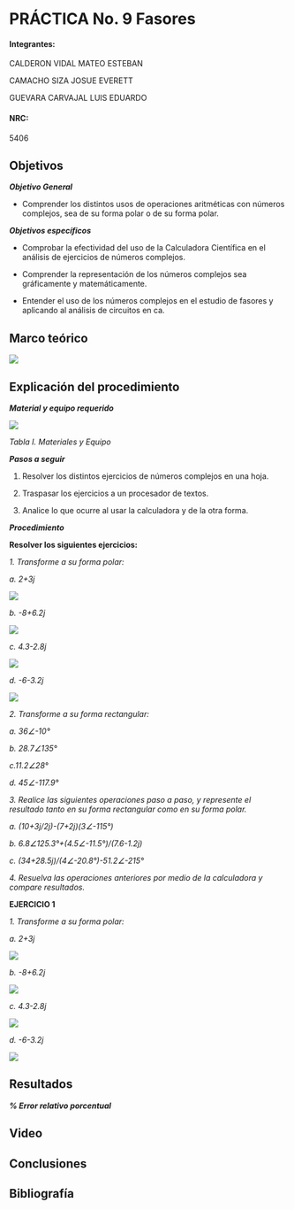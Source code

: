 
# PRÁCTICA No. 9 Fasores

#### Integrantes:

CALDERON VIDAL MATEO ESTEBAN

CAMACHO SIZA JOSUE EVERETT

GUEVARA CARVAJAL LUIS EDUARDO

#### NRC:

5406

## Objetivos

***Objetivo General***

- Comprender  los distintos usos de operaciones aritméticas con números complejos, sea de su forma polar o de su forma polar.

***Objetivos específicos***

- Comprobar la efectividad del uso de la Calculadora Científica en el análisis de ejercicios de números complejos.

- Comprender la representación de los números complejos sea gráficamente y matemáticamente.

- Entender el uso de los números complejos en el estudio de fasores y aplicando al análisis de circuitos en ca.

## Marco teórico

<img src="imagenes/lab9.png">

## Explicación del procedimiento

***Material y equipo requerido***

<img src="imagenes/tabla1.jpg">

*Tabla I. Materiales y Equipo*

***Pasos a seguir***

1. Resolver los distintos ejercicios de números complejos en una hoja.

2. Traspasar los ejercicios a un procesador de textos.

3. Analice lo que ocurre al usar la calculadora y de la otra forma.

***Procedimiento***

**Resolver los siguientes ejercicios:**

*1. Transforme a su forma polar:*

*a. 2+3j*

<img src="imagenes/ejer1_a.jpg">

*b. -8+6.2j*

<img src="imagenes/ejer1_b.jpg">

*c. 4.3-2.8j*

<img src="imagenes/ejer1_c.jpg">

*d. -6-3.2j*

<img src="imagenes/ejer1_d.jpg">

*2. Transforme a su forma rectangular:*

*a. 36∠-10°*

*b. 28.7∠135°*

*c.11.2∠28°*

*d. 45∠-117.9°*

*3. Realice las siguientes operaciones paso a paso, y represente el resultado tanto en su forma rectangular como en su forma polar.*

*a. (10+3j/2j)-(7+2j)(3∠-115°)*

*b. 6.8∠125.3°+(4.5∠-11.5°)/(7.6-1.2j)*

*c. (34+28.5j)/(4∠-20.8°)-51.2∠-215°*

*4. Resuelva las operaciones anteriores por medio de la calculadora y compare resultados.*

**EJERCICIO 1**

*1. Transforme a su forma polar:*

*a. 2+3j*

<img src="imagenes/ejer1_a_1.jpg">

*b. -8+6.2j*

<img src="imagenes/ejer1_b_1.jpg">

*c. 4.3-2.8j*

<img src="imagenes/ejer1_c_1.jpg">

*d. -6-3.2j*

<img src="imagenes/ejer1_d_1.jpg">

## Resultados

***% Error relativo porcentual***

## Video

## Conclusiones

## Bibliografía 





